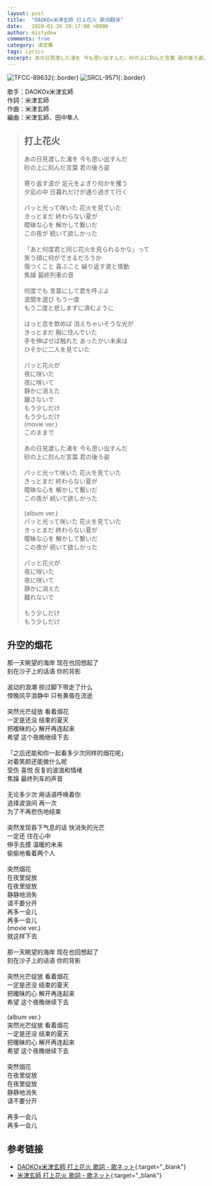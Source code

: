 ```yaml
---
layout: post
title:  "DAOKOx米津玄師 打上花火 歌词翻译"
date:   2020-01-26 20:17:08 +0800
author: mistydew
comments: true
category: 译文集
tags: Lyrics
excerpt: あの日見渡した渚を 今も思い出すんだ。砂の上に刻んだ言葉 君の後ろ姿。
---
```

![TFCC-89632](https://is2-ssl.mzstatic.com/image/thumb/Music118/v4/0f/b0/e7/0fb0e7cc-54bc-76c5-f598-d9a489dcdecb/source/600x600bb.jpg){:.border}
![SRCL-9571](https://is5-ssl.mzstatic.com/image/thumb/Music118/v4/d7/02/8a/d7028a3a-bd1b-e54a-04f3-c2c459174ad1/source/600x600bb.jpg){:.border}

歌手：DAOKOx米津玄師<br>
作詞：米津玄師<br>
作曲：米津玄師<br>
編曲：米津玄師、田中隼人

<blockquote class="lyric-original">
  <h2>打上花火</h2>
  <p>
    あの日見渡した渚を 今も思い出すんだ<br>
    砂の上に刻んだ言葉 君の後ろ姿<br>
    <br>
    寄り返す波が 足元をよぎり何かを攫う<br>
    夕凪の中 日暮れだけが通り過ぎて行く<br>
    <br>
    パッと光って咲いた 花火を見ていた<br>
    きっとまだ 終わらない夏が<br>
    曖昧な心を 解かして繋いだ<br>
    この夜が 続いて欲しかった<br>
    <br>
    「あと何度君と同じ花火を見られるかな」って<br>
    笑う顔に何ができるだろうか<br>
    傷つくこと 喜ぶこと 繰り返す波と情動<br>
    焦燥 最終列車の音<br>
    <br>
    何度でも 言葉にして君を呼ぶよ<br>
    波間を選び もう一度<br>
    もう二度と悲しまずに済むように<br>
    <br>
    はっと息を飲めば 消えちゃいそうな光が<br>
    きっとまだ 胸に住んでいた<br>
    手を伸ばせば触れた あったかい未来は<br>
    ひそかに二人を見ていた<br>
    <br>
    パッと花火が<br>
    夜に咲いた<br>
    夜に咲いて<br>
    静かに消えた<br>
    離さないで<br>
    もう少しだけ<br>
    もう少しだけ<br>
    (movie ver.)<br>
    このままで<br>
    <br>
    あの日見渡した渚を 今も思い出すんだ<br>
    砂の上に刻んだ言葉 君の後ろ姿<br>
    <br>
    パッと光って咲いた 花火を見ていた<br>
    きっとまだ 終わらない夏が<br>
    曖昧な心を 解かして繋いだ<br>
    この夜が 続いて欲しかった<br>
    <br>
    (album ver.)<br>
    パッと光って咲いた 花火を見ていた<br>
    きっとまだ 終わらない夏が<br>
    曖昧な心を 解かして繋いだ<br>
    この夜が 続いて欲しかった<br>
    <br>
    パッと花火が<br>
    夜に咲いた<br>
    夜に咲いて<br>
    静かに消えた<br>
    離れないで<br>
    <br>
    もう少しだけ<br>
    もう少しだけ
  </p>
</blockquote>

<div class="lyric-translation">
  <h2>升空的烟花</h2>
  <p>
    那一天眺望的海岸 现在也回想起了<br>
    刻在沙子上的话语 你的背影<br>
    <br>
    波动的浪潮 掠过脚下带走了什么<br>
    傍晚风平浪静中 只有黄昏在流逝<br>
    <br>
    突然光芒绽放 看着烟花<br>
    一定是还没 结束的夏天<br>
    把暧昧的心 解开再连起来<br>
    希望 这个夜晚继续下去<br>
    <br>
    「之后还能和你一起看多少次同样的烟花呢」<br>
    对着笑颜还能做什么呢<br>
    受伤 喜悦 反复的波浪和情绪<br>
    焦躁 最终列车的声音<br>
    <br>
    无论多少次 用话语呼唤着你<br>
    选择波浪间 再一次<br>
    为了不再悲伤地结束<br>
    <br>
    突然发现吞下气息的话 快消失的光芒<br>
    一定还 住在心中<br>
    伸手去摸 温暖的未来<br>
    偷偷地看着两个人<br>
    <br>
    突然烟花<br>
    在夜里绽放<br>
    在夜里绽放<br>
    静静地消失<br>
    请不要分开<br>
    再多一会儿<br>
    再多一会儿<br>
    (movie ver.)<br>
    就这样下去<br>
    <br>
    那一天眺望的海岸 现在也回想起了<br>
    刻在沙子上的话语 你的背影<br>
    <br>
    突然光芒绽放 看着烟花<br>
    一定是还没 结束的夏天<br>
    把暧昧的心 解开再连起来<br>
    希望 这个夜晚继续下去<br>
    <br>
    (album ver.)<br>
    突然光芒绽放 看着烟花<br>
    一定是还没 结束的夏天<br>
    把暧昧的心 解开再连起来<br>
    希望 这个夜晚继续下去<br>
    <br>
    突然烟花<br>
    在夜里绽放<br>
    在夜里绽放<br>
    静静地消失<br>
    请不要分开<br>
    <br>
    再多一会儿<br>
    再多一会儿
  </p>
</div>

## 参考链接

* [DAOKOx米津玄師 打上花火 歌詞 - 歌ネット](https://www.uta-net.com/song/234130){:target="_blank"}
* [米津玄師 打上花火 歌詞 - 歌ネット](https://www.uta-net.com/song/238729){:target="_blank"}

